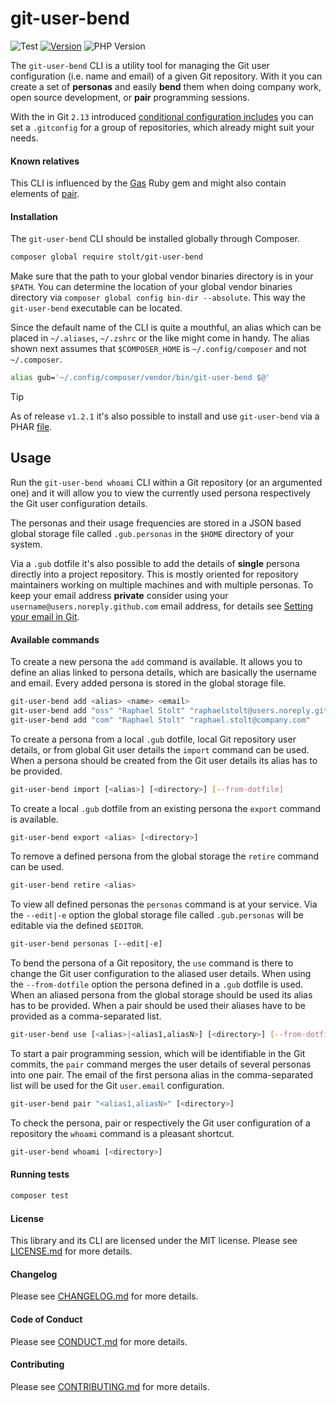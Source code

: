 git-user-bend
================
![Test](https://github.com/raphaelstolt/git-user-bend/workflows/test/badge.svg) [![Version](http://img.shields.io/packagist/v/stolt/git-user-bend.svg?style=flat)](https://packagist.org/packages/stolt/git-user-bend)
![PHP Version](http://img.shields.io/badge/php-8.1+-ff69b4.svg)

The `git-user-bend` CLI is a utility tool for managing the Git user configuration (i.e. name and email) of a given Git 
repository. With it you can create a set of __personas__ and easily __bend__ them when doing company work, open source 
development, or __pair__ programming sessions.

With the in Git `2.13` introduced [conditional configuration includes](https://git-scm.com/docs/git-config#_conditional_includes) you can set a `.gitconfig` for a group of 
repositories, which already might suit your needs.

#### Known relatives
This CLI is influenced by the [Gas](https://github.com/walle/gas) Ruby gem and might also contain elements of [pair](https://github.com/square/pair).

#### Installation
The `git-user-bend` CLI should be installed globally through Composer.

``` bash
composer global require stolt/git-user-bend
```

Make sure that the path to your global vendor binaries directory is in your `$PATH`. You can determine the location of 
your global vendor binaries directory via `composer global config bin-dir --absolute`. This way the `git-user-bend` 
executable can be located.

Since the default name of the CLI is quite a mouthful, an alias which can be placed in `~/.aliases`, `~/.zshrc` or the 
like might come in handy. The alias shown next assumes that `$COMPOSER_HOME` is `~/.config/composer` and not `~/.composer`.

``` bash
alias gub='~/.config/composer/vendor/bin/git-user-bend $@'
```

> [!TIP]
> As of release `v1.2.1` it's also possible to install and use `git-user-bend` via a PHAR [file](https://github.com/raphaelstolt/git-user-bend/releases/tag/v1.2.1).

## Usage
Run the `git-user-bend whoami` CLI within a Git repository (or an argumented one) and it will allow you to view the 
currently used persona respectively the Git user configuration details.

The personas and their usage frequencies are stored in a JSON based global storage file called `.gub.personas` in 
the `$HOME` directory of your system.

Via a `.gub` dotfile it's also possible to add the details of __single__ persona directly into a project repository. 
This is mostly oriented for repository maintainers working on multiple machines and with multiple personas. To keep 
your email address __private__ consider using your `username@users.noreply.github.com` email address, for details 
see [Setting your email in Git](https://help.github.com/articles/setting-your-email-in-git/).

#### Available commands
To create a new persona the `add` command is available. It allows you to define an alias linked to persona details, 
which are basically the username and email. Every added persona is stored in the global storage file.
``` bash
git-user-bend add <alias> <name> <email>
git-user-bend add "oss" "Raphael Stolt" "raphaelstolt@users.noreply.github.com"
git-user-bend add "com" "Raphael Stolt" "raphael.stolt@company.com"
```

To create a persona from a local `.gub` dotfile, local Git repository user details, or from global Git user details the 
`import` command can be used. When a persona should be created from the Git user details its alias has to be provided.
``` bash
git-user-bend import [<alias>] [<directory>] [--from-dotfile]
```

To create a local `.gub` dotfile from an existing persona the `export` command is available.
``` bash
git-user-bend export <alias> [<directory>]
```

To remove a defined persona from the global storage the `retire` command can be used.
``` bash
git-user-bend retire <alias>
```

To view all defined personas the `personas` command is at your service. Via the `--edit|-e` option the global storage 
file called `.gub.personas` will be editable via the defined `$EDITOR`.
``` bash
git-user-bend personas [--edit|-e]
```

To bend the persona of a Git repository, the `use` command is there to change the Git user configuration to the aliased 
user details. When using the `--from-dotfile` option the persona defined in a `.gub` dotfile is used. When an aliased 
persona from the global storage should be used its alias has to be provided. When a pair should be used their aliases 
have to be provided as a comma-separated list.
``` bash
git-user-bend use [<alias>|<alias1,aliasN>] [<directory>] [--from-dotfile]
```

To start a pair programming session, which will be identifiable in the Git commits, the `pair` command merges the user 
details of several personas into one pair. The email of the first persona alias in the comma-separated list will be 
used for the Git `user.email` configuration.
``` bash
git-user-bend pair "<alias1,aliasN>" [<directory>]
```

To check the persona, pair or respectively the Git user configuration of a repository the `whoami` command is a 
pleasant shortcut.
``` bash
git-user-bend whoami [<directory>]
```

#### Running tests
``` bash
composer test
```

#### License
This library and its CLI are licensed under the MIT license. Please see [LICENSE.md](LICENSE.md) for more details.

#### Changelog
Please see [CHANGELOG.md](CHANGELOG.md) for more details.

#### Code of Conduct
Please see [CONDUCT.md](CONDUCT.md) for more details.

#### Contributing
Please see [CONTRIBUTING.md](CONTRIBUTING.md) for more details.
